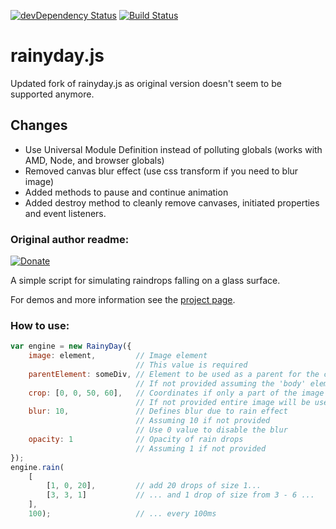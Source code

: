 [![devDependency Status](https://david-dm.org/danii1/rainyday.js/dev-status.png)](https://david-dm.org/danii1/rainyday.js#info=devDependencies)
[![Build Status](https://travis-ci.org/danii1/rainyday.js.png)](https://travis-ci.org/danii1/rainyday.js)

# rainyday.js
Updated fork of rainyday.js as original version doesn't seem to be supported anymore.

## Changes
- Use Universal Module Definition instead of polluting globals (works with AMD, Node, and browser globals)
- Removed canvas blur effect (use css transform if you need to blur image)
- Added methods to pause and continue animation
- Added destroy method to cleanly remove canvases, initiated properties and event listeners.


### Original author readme:


[![Donate](https://www.paypalobjects.com/en_US/i/btn/btn_donate_LG.gif)](https://www.paypal.com/cgi-bin/webscr?cmd=_s-xclick&hosted_button_id=XWP2SR3FLGE6C)

A simple script for simulating raindrops falling on a glass surface.

For demos and more information see the [project page](http://maroslaw.github.io/rainyday.js/).

### How to use:

```js
var engine = new RainyDay({
    image: element,         // Image element
                            // This value is required
    parentElement: someDiv, // Element to be used as a parent for the canvas
                            // If not provided assuming the 'body' element
    crop: [0, 0, 50, 60],   // Coordinates if only a part of the image should be used
                            // If not provided entire image will be used
    blur: 10,               // Defines blur due to rain effect
                            // Assuming 10 if not provided
                            // Use 0 value to disable the blur
    opacity: 1              // Opacity of rain drops
                            // Assuming 1 if not provided
});
engine.rain(
    [
        [1, 0, 20],         // add 20 drops of size 1...
        [3, 3, 1]           // ... and 1 drop of size from 3 - 6 ...
    ],                       
    100);                   // ... every 100ms
```
